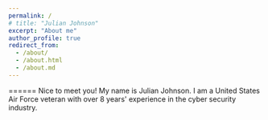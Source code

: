 ```yaml
---
permalink: /
# title: "Julian Johnson"
excerpt: "About me"
author_profile: true
redirect_from: 
  - /about/
  - /about.html
  - /about.md
---
```


======
Nice to meet you! My name is Julian Johnson. I am a United States Air Force veteran with over 8 years' experience in the cyber security industry.

